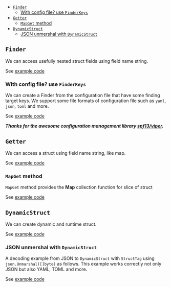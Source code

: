 <!-- TOC depthFrom:1 -->

- [`Finder`](#finder)
  - [With config file? use `FinderKeys`](#with-config-file-use-finderkeys)
- [`Getter`](#getter)
  - [`MapGet` method](#mapget-method)
- [`DynamicStruct`](#dynamicstruct)
  - [JSON unmershal with `DynamicStruct`](#json-unmershal-with-dynamicstruct)

<!-- /TOC -->


## `Finder`
We can access usefully nested struct fields using field name string.

See [example code](/examples/finder_simple/main.go)


### With config file? use `FinderKeys`
We can create a Finder from the configuration file that have some finding target keys. We support some file formats of configuration file such as `yaml`, `json`, `toml` and more.

See [example code](/examples/finder_simple/main.go)

___Thanks for the awesome configuration management library [spf13/viper](https://github.com/spf13/viper).___


## `Getter`
We can access a struct using field name string, like map.

See [example code](/examples/getter_simple/main.go)


### `MapGet` method
`MapGet` method provides the __Map__ collection function for slice of struct

See [example code](/examples/getter_map/main.go)


## `DynamicStruct`
We can create dynamic and runtime struct.

See [example code](/examples/dystruct_simple/main.go)


### JSON unmershal with `DynamicStruct`

A decoding example from JSON to `DynamicStruct` with `StructTag` using `json.Unmarshal([]byte)` as follows.
This example works correctly not only JSON but also YAML, TOML and more.

See [example code](/examples/dystruct_json_unmarshel/main.go)
